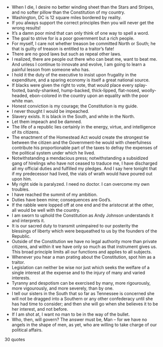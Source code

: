  - When I die, I desire no better winding sheet than the Stars and Stripes, and no softer pillow than the Constitution of my country.
 - Washington, DC is 12 square miles bordered by reality.
 - If you always support the correct principles then you will never get the wrong results!
 - It’s a damn poor mind that can only think of one way to spell a word.
 - The goal to strive for is a poor government but a rich people.
 - For myself, I care not whether treason be committed North or South; he that is guilty of treason is entitled to a traitor’s fate!
 - There are no good laws but such as repeal other laws.
 - I realized, there are people out there who can beat me, want to beat me. And unless I continue to innovate and evolve, I am going to learn a painful lesson from someone who has.
 - I hold it the duty of the executive to insist upon frugality in the expenditure, and a sparing economy is itself a great national source.
 - If blacks were given the right to vote, that would place every splay-footed, bandy-shanked, hump-backed, thick-lipped, flat-nosed, woolly-headed, ebon-colored in the country upon an equality with the poor white man.
 - Honest conviction is my courage; the Constitution is my guide.
 - I never thought I would be impeached.
 - Slavery exists. It is black in the South, and white in the North.
 - Let them impeach and be damned.
 - The life of a republic lies certainly in the energy, virtue, and intelligence of its citizens.
 - The enactment of the Homestead Act would create the strongest tie between the citizen and the Government-he would with cheerfulness contribute his proportionable part of the taxes to defray the expenses of the political system under which he lived.
 - Notwithstanding a mendacious press; notwithstanding a subsidized gang of hirelings who have not ceased to traduce me, I have discharged all my official duties and fulfilled my pledges. And I say here tonight that if my predecessor had lived, the vials of wrath would have poured out upon him.
 - My right side is paralyzed. I need no doctor. I can overcome my own troubles.
 - I have reached the summit of my ambition.
 - Duties have been mine; consequences are God’s.
 - If the rabble were lopped off at one end and the aristocrat at the other, all would be well with the country.
 - I am sworn to uphold the Constitution as Andy Johnson understands it and interprets it.
 - It is our sacred duty to transmit unimpaired to our posterity the blessings of liberty which were bequeathed to us by the founders of the Republic.
 - Outside of the Constitution we have no legal authority more than private citizens, and within it we have only so much as that instrument gives us. This broad principle limits all our functions and applies to all subjects.
 - Whenever you hear a man prating about the Constitution, spot him as a traitor.
 - Legislation can neither be wise nor just which seeks the welfare of a single interest at the expense and to the injury of many and varied interests.
 - Tyranny and despotism can be exercised by many, more rigourously, more vigourously, and more severely, than by one.
 - I tell our sisters in the South that so far as Tennessee is concerned she will not be dragged into a Southern or any other confederacy until she has had time to consider; and then she will go when she believes it to be her interest, and not before.
 - If I am shot at, I want no man to be in the way of the bullet.
 - Who, then, will govern? The answer must be, Man – for we have no angels in the shape of men, as yet, who are willing to take charge of our political affairs.

30 quotes